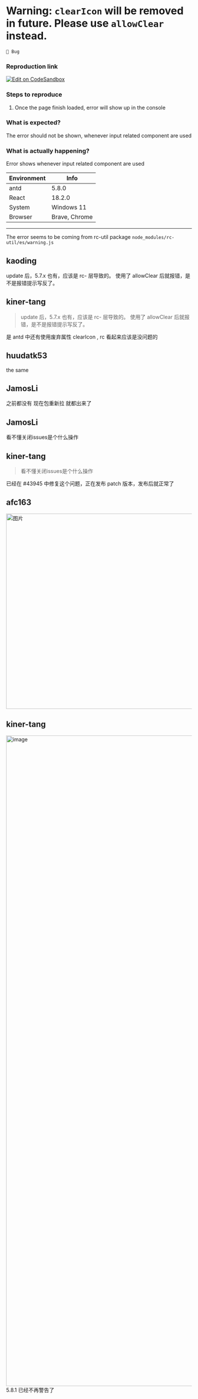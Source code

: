 # Warning: `clearIcon` will be removed in future. Please use `allowClear` instead.

`🐛 Bug`

### Reproduction link

[![Edit on CodeSandbox](https://codesandbox.io/static/img/play-codesandbox.svg)](https://codesandbox.io/s/antd-reproduction-template-forked-463zfs)

### Steps to reproduce

1. Once the page finish loaded, error will show up in the console

### What is expected?

The error should not be shown, whenever input related component are used

### What is actually happening?

Error shows whenever input related component are used

| Environment | Info          |
| ----------- | ------------- |
| antd        | 5.8.0         |
| React       | 18.2.0        |
| System      | Windows 11    |
| Browser     | Brave, Chrome |

---

The error seems to be coming from rc-util package `node_modules/rc-util/es/warning.js`

<!-- generated by ant-design-issue-helper. DO NOT REMOVE -->

## kaoding

update 后，5.7.x 也有，应该是 rc- 层导致的。 使用了 allowClear 后就报错，是不是报错提示写反了。

## kiner-tang

> update 后，5.7.x 也有，应该是 rc- 层导致的。 使用了 allowClear 后就报错，是不是报错提示写反了。

是 antd 中还有使用废弃属性 clearIcon , rc 看起来应该是没问题的

## huudatk53

the same

## JamosLi

之前都没有 现在包重新拉 就都出来了

## JamosLi

看不懂关闭issues是个什么操作

## kiner-tang

> 看不懂关闭issues是个什么操作

已经在 #43945 中修复这个问题，正在发布 patch 版本，发布后就正常了

## afc163

<img width="530" alt="图片" src="https://github.com/ant-design/ant-design/assets/507615/de794b96-a67a-4594-96bc-48e557123ead">

## kiner-tang

<img width="1765" alt="image" src="https://github.com/ant-design/ant-design/assets/10286961/dcb01f70-9663-42a3-b6a7-ea938a7fc1cb">
5.8.1 已经不再警告了
